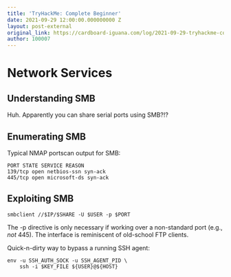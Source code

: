 ```yaml
---
title: 'TryHackMe: Complete Beginner'
date: 2021-09-29 12:00:00.000000000 Z
layout: post-external
original_link: https://cardboard-iguana.com/log/2021-09-29-tryhackme-complete-beginner.html
author: 100007
---
```


# Network Services

## Understanding SMB

Huh. Apparently you can share serial ports using SMB?!?

## Enumerating SMB

Typical NMAP portscan output for SMB:

```
PORT STATE SERVICE REASON
139/tcp open netbios-ssn syn-ack
445/tcp open microsoft-ds syn-ack
```

## Exploiting SMB

```
smbclient //$IP/$SHARE -U $USER -p $PORT
```

The -p directive is only necessary if working over a non-standard port (e.g., _not_ 445). The interface is reminiscent of old-school FTP clients.

Quick-n-dirty way to bypass a running SSH agent:

```
env -u SSH_AUTH_SOCK -u SSH_AGENT_PID \
	ssh -i $KEY_FILE ${USER}@${HOST}
```

